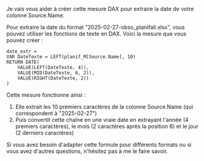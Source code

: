 Je vais vous aider à créer cette mesure DAX pour extraire la date de votre colonne Source.Name.

Pour extraire la date du format "2025-02-27-obso_planifall.xlsx", vous pouvez utiliser les fonctions de texte en DAX. Voici la mesure que vous pouvez créer :

```
date_extr = 
VAR DateTexte = LEFT(planif_M[Source.Name], 10)
RETURN DATE(
    VALUE(LEFT(DateTexte, 4)), 
    VALUE(MID(DateTexte, 6, 2)), 
    VALUE(RIGHT(DateTexte, 2))
)
```

Cette mesure fonctionne ainsi :
1. Elle extrait les 10 premiers caractères de la colonne Source.Name (qui correspondent à "2025-02-27")
2. Puis convertit cette chaîne en une vraie date en extrayant l'année (4 premiers caractères), le mois (2 caractères après la position 6) et le jour (2 derniers caractères)

Si vous avez besoin d'adapter cette formule pour différents formats ou si vous avez d'autres questions, n'hésitez pas à me le faire savoir.
